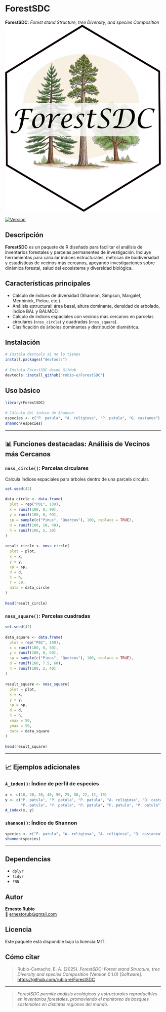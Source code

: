 # ForestSDC

**ForestSDC**: *Forest stand Structure, tree Diversity, and species Composition*
![logo](man/figures/LOGO_FORESTSDC.png) 

[![Version](https://img.shields.io/badge/version-0.1.0-blue.svg)](https://github.com/rubio-e/ForestSDC)

## Descripción

**ForestSDC** es un paquete de R diseñado para facilitar el análisis de inventarios forestales y parcelas permanentes de investigación. Incluye herramientas para calcular índices estructurales, métricas de biodiversidad y estadísticas de vecinos más cercanos, apoyando investigaciones sobre dinámica forestal, salud del ecosistema y diversidad biológica.

## Características principales

- Cálculo de índices de diversidad (Shannon, Simpson, Margalef, Menhinick, Pielou, etc.).
- Análisis estructural: área basal, altura dominante, densidad de arbolado, índice BAL y BALMOD.
- Cálculo de índices espaciales con vecinos más cercanos en parcelas circulares (`nnss_circle`) y cuadradas (`nnss_square`).
- Clasificación de árboles dominantes y distribución diamétrica.

## Instalación

```r
# Instala devtools si no lo tienes
install.packages("devtools")

# Instala ForestSDC desde GitHub
devtools::install_github("rubio-e/ForestSDC")
```

## Uso básico

```r
library(ForestSDC)

# Cálculo del índice de Shannon
especies <- c("P. patula", "A. religiosa", "P. patula", "Q. castanea")
shannon(especies)
```

---

## 📊 Funciones destacadas: Análisis de Vecinos más Cercanos

### `nnss_circle()`: Parcelas circulares

Calcula índices espaciales para árboles dentro de una parcela circular.

```r
set.seed(42)

data_circle <- data.frame(
  plot = rep("P01", 100),
  x = runif(100, 0, 99),
  y = runif(100, 0, 99),
  sp = sample(c("Pinus", "Quercus"), 100, replace = TRUE),
  d = runif(100, 10, 40),
  h = runif(100, 5, 30)
)

result_circle <- nnss_circle(
  plot = plot,
  x = x,
  y = y,
  sp = sp,
  d = d,
  h = h,
  r = 50,
  data = data_circle
)

head(result_circle)
```

### `nnss_square()`: Parcelas cuadradas

```r
set.seed(42)

data_square <- data.frame(
  plot = rep("P02", 100),
  x = runif(100, 0, 50),
  y = runif(100, 0, 50),
  sp = sample(c("Pinus", "Quercus"), 100, replace = TRUE),
  d = runif(100, 7.5, 60),
  h = runif(100, 2, 40)
)

result_square <- nnss_square(
  plot = plot,
  x = x,
  y = y,
  sp = sp,
  d = d,
  h = h,
  xmax = 50,
  ymax = 50,
  data = data_square
)

head(result_square)
```

---

## 📈 Ejemplos adicionales

### `A_index()`: Índice de perfil de especies

```r
x <- c(10, 20, 30, 40, 50, 25, 30, 22, 11, 10)
y <- c("P. patula", "P. patula", "P. patula", "A. religiosa", "Q. castanea",
       "P. patula", "P. patula", "P. patula", "P. patula", "P. patula")
A_index(x, y)
```

### `shannon()`: Índice de Shannon

```r
species <- c("P. patula", "A. religiosa", "A. religiosa", "Q. castanea", "P. patula")
shannon(species)
```

---

## Dependencias

- `dplyr`
- `tidyr`
- `FNN`

## Autor

**Ernesto Rubio**  
📧 ernestorub@gmail.com

## Licencia

Este paquete está disponible bajo la licencia MIT.

## Cómo citar

> Rubio-Camacho, E. A. (2025). *ForestSDC: Forest stand Structure, tree Diversity and species Composition* (Version 0.1.0) [Software]. https://github.com/rubio-e/ForestSDC

---

> *ForestSDC permite análisis ecológicos y estructurales reproducibles en inventarios forestales, promoviendo el monitoreo de bosques sostenibles en distintas regiones del mundo.*
